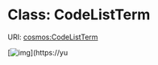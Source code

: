 
# Class: CodeListTerm




URI: [cosmos:CodeListTerm](https://www.cdisc.org/cosmos/1-0CodeListTerm)


[![img](https://yuml.me/diagram/nofunky;dir:TB/class/[SubsetCodeList]++-%20codelistTerm%201..*>[CodeListTerm&#124;termId:string;termValue:string],[SubsetCodeList])](https://yu